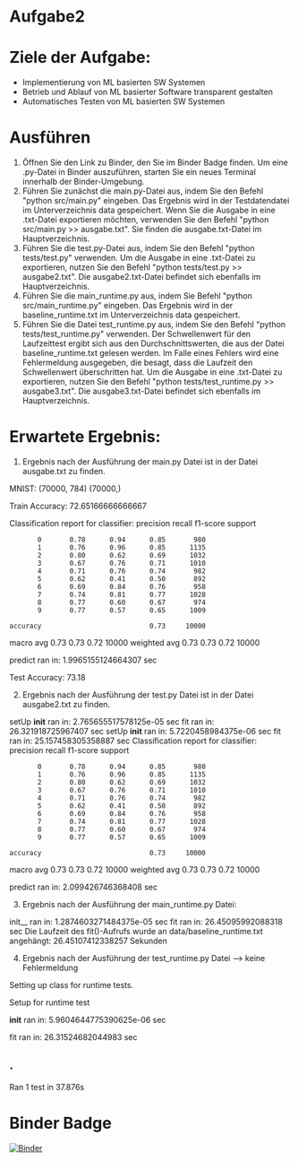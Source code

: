 
# Aufgabe2

# Ziele der Aufgabe:
- Implementierung von ML basierten SW Systemen
- Betrieb und Ablauf von ML basierter Software transparent gestalten
- Automatisches Testen von ML basierten SW Systemen

# Ausführen
1. Öffnen Sie den Link zu Binder, den Sie im Binder Badge finden.
Um eine .py-Datei in Binder auszuführen, starten Sie ein neues Terminal innerhalb der Binder-Umgebung.
2. Führen Sie zunächst die main.py-Datei aus, indem Sie den Befehl "python src/main.py" eingeben. Das Ergebnis wird in der Testdatendatei im Unterverzeichnis data gespeichert. Wenn Sie die Ausgabe in eine .txt-Datei exportieren möchten, verwenden Sie den Befehl "python src/main.py >> ausgabe.txt". Sie finden die ausgabe.txt-Datei im Hauptverzeichnis.
3. Führen Sie die test.py-Datei aus, indem Sie den Befehl "python tests/test.py" verwenden. Um die Ausgabe in eine .txt-Datei zu exportieren, nutzen Sie den Befehl "python tests/test.py >> ausgabe2.txt". Die ausgabe2.txt-Datei befindet sich ebenfalls im Hauptverzeichnis.
4. Führen Sie die main_runtime.py aus, indem Sie Befehl "python src/main_runtime.py" eingeben. Das Ergebnis wird in der baseline_runtime.txt im Unterverzeichnis data gespeichert. 
5. Führen Sie die Datei test_runtime.py aus, indem Sie den Befehl "python tests/test_runtime.py" verwenden. Der Schwellenwert für den Laufzeittest ergibt sich aus den Durchschnittswerten, die aus der Datei baseline_runtime.txt gelesen werden. Im Falle eines Fehlers wird eine Fehlermeldung ausgegeben, die besagt, dass die Laufzeit den Schwellenwert überschritten hat.
Um die Ausgabe in eine .txt-Datei zu exportieren, nutzen Sie den Befehl "python tests/test_runtime.py >> ausgabe3.txt". Die ausgabe3.txt-Datei befindet sich ebenfalls im Hauptverzeichnis.

# Erwartete Ergebnis:
1. Ergebnis nach der Ausführung der main.py Datei ist in der Datei ausgabe.txt zu finden.

MNIST: (70000, 784) (70000,)


Train Accuracy: 72.65166666666667 

Classification report for classifier:
               precision    recall  f1-score   support

           0       0.78      0.94      0.85       980
           1       0.76      0.96      0.85      1135
           2       0.80      0.62      0.69      1032
           3       0.67      0.76      0.71      1010
           4       0.71      0.76      0.74       982
           5       0.62      0.41      0.50       892
           6       0.69      0.84      0.76       958
           7       0.74      0.81      0.77      1028
           8       0.77      0.60      0.67       974
           9       0.77      0.57      0.65      1009

    accuracy                           0.73     10000
   macro avg       0.73      0.73      0.72     10000
weighted avg       0.73      0.73      0.72     10000


predict ran in: 1.9965155124664307 sec

Test Accuracy: 73.18 

2. Ergebnis nach der Ausführung der test.py Datei ist in der Datei ausgabe2.txt zu finden.

setUp
__init__ ran in: 2.765655517578125e-05 sec
fit ran in: 26.321918725967407 sec
setUp
__init__ ran in: 5.7220458984375e-06 sec
fit ran in: 25.157458305358887 sec
Classification report for classifier:
               precision    recall  f1-score   support

           0       0.78      0.94      0.85       980
           1       0.76      0.96      0.85      1135
           2       0.80      0.62      0.69      1032
           3       0.67      0.76      0.71      1010
           4       0.71      0.76      0.74       982
           5       0.62      0.41      0.50       892
           6       0.69      0.84      0.76       958
           7       0.74      0.81      0.77      1028
           8       0.77      0.60      0.67       974
           9       0.77      0.57      0.65      1009

    accuracy                           0.73     10000
   macro avg       0.73      0.73      0.72     10000
weighted avg       0.73      0.73      0.72     10000


predict ran in: 2.099426746368408 sec

3. Ergebnis nach der Ausführung der main_runtime.py Datei:

init__ ran in: 1.2874603271484375e-05 sec
fit ran in: 26.45095992088318 sec
Die Laufzeit des fit()-Aufrufs wurde an data/baseline_runtime.txt angehängt: 26.45107412338257 Sekunden

4. Ergebnis nach der Ausführung der test_runtime.py Datei --> keine Fehlermeldung

Setting up class for runtime tests.

Setup for runtime test

__init__ ran in: 5.9604644775390625e-06 sec

fit ran in: 26.31524682044983 sec

.
----------------------------------------------------------------------
Ran 1 test in 37.876s

# Binder Badge

[![Binder](https://mybinder.org/badge_logo.svg)](https://mybinder.org/v2/gh/OmarAfify10/ML-based-SW/HEAD)
